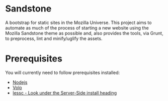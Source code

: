 Sandstone
=========

A bootstrap for static sites in the Mozilla Universe. This project aims to automate as much
of the process of starting a new website using the Mozilla Sandstone theme as possible and,
also provides the tools, via Grunt, to preprocess, lint and minify/uglify the assets.

Prerequisites
=============

You will currently need to follow prerequisites installed:

* [Nodejs][nodejs]
* [Volo][volo]
* [lessc - Look under the Server-Side install heading][lessc]

[nodejs]: http://nodejs.org
[volo]: https://github.com/volojs/volo
[lessc]: hhttp://lesscss.org/#-client-side-usage